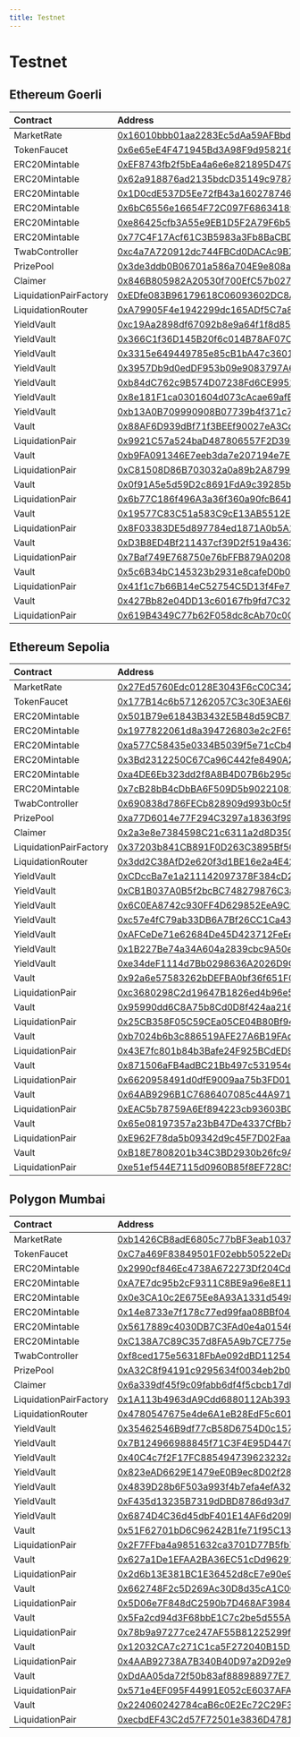 ```yaml
---
title: Testnet
---
```


# Testnet

## Ethereum Goerli

| Contract | Address |
| :--- | :--- |
| MarketRate | [0x16010bbb01aa2283Ec5dAa59AFBbd44536C8f634](https://goerli.etherscan.io/address/0x16010bbb01aa2283Ec5dAa59AFBbd44536C8f634) |
| TokenFaucet | [0x6e65eE4F471945Bd3A98F9d958216Cf1B1c61229](https://goerli.etherscan.io/address/0x6e65eE4F471945Bd3A98F9d958216Cf1B1c61229) |
| ERC20Mintable | [0xEF8743fb2f5bEa4a6e6e821895D479042A9Bb5ca](https://goerli.etherscan.io/address/0xEF8743fb2f5bEa4a6e6e821895D479042A9Bb5ca) |
| ERC20Mintable | [0x62a918876ad2135bdcD35149c9787311D4417912](https://goerli.etherscan.io/address/0x62a918876ad2135bdcD35149c9787311D4417912) |
| ERC20Mintable | [0x1D0cdE537D5Ee72fB43a16027874626dd82741F3](https://goerli.etherscan.io/address/0x1D0cdE537D5Ee72fB43a16027874626dd82741F3) |
| ERC20Mintable | [0x6bC6556e16654F72C097F6863418926510Aa3006](https://goerli.etherscan.io/address/0x6bC6556e16654F72C097F6863418926510Aa3006) |
| ERC20Mintable | [0xe86425cfb3A55e9EB1D5F2A79F6b583e94921071](https://goerli.etherscan.io/address/0xe86425cfb3A55e9EB1D5F2A79F6b583e94921071) |
| ERC20Mintable | [0x77C4F17Acf61C3B5983a3Fb8BaCBDE899998CC0B](https://goerli.etherscan.io/address/0x77C4F17Acf61C3B5983a3Fb8BaCBDE899998CC0B) |
| TwabController | [0xc4a7A720912dc744FBCd0DACAc9B783334a49eD6](https://goerli.etherscan.io/address/0xc4a7A720912dc744FBCd0DACAc9B783334a49eD6) |
| PrizePool | [0x3de3ddb0B06701a586a704E9e808a77a89f9bA14](https://goerli.etherscan.io/address/0x3de3ddb0B06701a586a704E9e808a77a89f9bA14) |
| Claimer | [0x846B805982A20530f700EfC57b0278Dd5b15fC8D](https://goerli.etherscan.io/address/0x846B805982A20530f700EfC57b0278Dd5b15fC8D) |
| LiquidationPairFactory | [0xEDfe083B96179618C06093602DC8A9C560BC97a1](https://goerli.etherscan.io/address/0xEDfe083B96179618C06093602DC8A9C560BC97a1) |
| LiquidationRouter | [0xA79905F4e1942299dc165ADf5C7a8fCa169501ea](https://goerli.etherscan.io/address/0xA79905F4e1942299dc165ADf5C7a8fCa169501ea) |
| YieldVault | [0xc19Aa2898df67092b8e9a64f1f8d856380651c70](https://goerli.etherscan.io/address/0xc19Aa2898df67092b8e9a64f1f8d856380651c70) |
| YieldVault | [0x366C1f36D145B20f6c014B78AF07Ca20937BE368](https://goerli.etherscan.io/address/0x366C1f36D145B20f6c014B78AF07Ca20937BE368) |
| YieldVault | [0x3315e649449785e85cB1bA47c36012F63b63F3d2](https://goerli.etherscan.io/address/0x3315e649449785e85cB1bA47c36012F63b63F3d2) |
| YieldVault | [0x3957Db9d0edDF953b09e9083797A654FE012584d](https://goerli.etherscan.io/address/0x3957Db9d0edDF953b09e9083797A654FE012584d) |
| YieldVault | [0xb84dC762c9B574D07238Fd6CE995297d12b92AE7](https://goerli.etherscan.io/address/0xb84dC762c9B574D07238Fd6CE995297d12b92AE7) |
| YieldVault | [0x8e181F1ca0301604d073cAcae69afB980bc63023](https://goerli.etherscan.io/address/0x8e181F1ca0301604d073cAcae69afB980bc63023) |
| YieldVault | [0xb13A0B709990908B07739b4f371c7F3DfEAd2296](https://goerli.etherscan.io/address/0xb13A0B709990908B07739b4f371c7F3DfEAd2296) |
| Vault | [0x88AF6D939dBf71f3BEEf90027eA3Cde5aC6c1451](https://goerli.etherscan.io/address/0x88AF6D939dBf71f3BEEf90027eA3Cde5aC6c1451) |
| LiquidationPair | [0x9921C57a524baD487806557F2D39E78CB9bE7e34](https://goerli.etherscan.io/address/0x9921C57a524baD487806557F2D39E78CB9bE7e34) |
| Vault | [0xb9FA091346E7eeb3da7e207194e7EE70a89858e9](https://goerli.etherscan.io/address/0xb9FA091346E7eeb3da7e207194e7EE70a89858e9) |
| LiquidationPair | [0xC81508D86B703032a0a89b2A8799644028643927](https://goerli.etherscan.io/address/0xC81508D86B703032a0a89b2A8799644028643927) |
| Vault | [0x0f91A5e5d59D2c8691FdA9c39285b42da5e7178C](https://goerli.etherscan.io/address/0x0f91A5e5d59D2c8691FdA9c39285b42da5e7178C) |
| LiquidationPair | [0x6b77C186f496A3a36f360a90fcB641c441196acf](https://goerli.etherscan.io/address/0x6b77C186f496A3a36f360a90fcB641c441196acf) |
| Vault | [0x19577C83C51a583C9cE13AB5512E9ac336816c22](https://goerli.etherscan.io/address/0x19577C83C51a583C9cE13AB5512E9ac336816c22) |
| LiquidationPair | [0x8F03383DE5d897784ed1871A0b5A1Cb3e6c61239](https://goerli.etherscan.io/address/0x8F03383DE5d897784ed1871A0b5A1Cb3e6c61239) |
| Vault | [0xD3B8ED4Bf211437cf39D2f519a4363C248115750](https://goerli.etherscan.io/address/0xD3B8ED4Bf211437cf39D2f519a4363C248115750) |
| LiquidationPair | [0x7Baf749E768750e76bFFB879A0208303D0de66F3](https://goerli.etherscan.io/address/0x7Baf749E768750e76bFFB879A0208303D0de66F3) |
| Vault | [0x5c6B34bC145323b2931e8cafeD0b048E636544a6](https://goerli.etherscan.io/address/0x5c6B34bC145323b2931e8cafeD0b048E636544a6) |
| LiquidationPair | [0x41f1c7b66B14eC52754C5D13f4Fe729D76a3266c](https://goerli.etherscan.io/address/0x41f1c7b66B14eC52754C5D13f4Fe729D76a3266c) |
| Vault | [0x427Bb82e04DD13c60167fb9fd7C32BcD4332748B](https://goerli.etherscan.io/address/0x427Bb82e04DD13c60167fb9fd7C32BcD4332748B) |
| LiquidationPair | [0x619B4349C77b62F058dc8cAb70c0C23bf637C10F](https://goerli.etherscan.io/address/0x619B4349C77b62F058dc8cAb70c0C23bf637C10F) |

## Ethereum Sepolia

| Contract | Address |
| :--- | :--- |
| MarketRate | [0x27Ed5760Edc0128E3043F6cC0C3428E337396A66](https://sepolia.etherscan.io/address/0x27Ed5760Edc0128E3043F6cC0C3428E337396A66) |
| TokenFaucet | [0x177B14c6b571262057C3c30E3AE6bB044F62e55c](https://sepolia.etherscan.io/address/0x177B14c6b571262057C3c30E3AE6bB044F62e55c) |
| ERC20Mintable | [0x501B79e61843B3432E5B48d59CB7E6A93185e50C](https://sepolia.etherscan.io/address/0x501B79e61843B3432E5B48d59CB7E6A93185e50C) |
| ERC20Mintable | [0x1977822061d8a394726803e2c2F6524a4E3e7Aff](https://sepolia.etherscan.io/address/0x1977822061d8a394726803e2c2F6524a4E3e7Aff) |
| ERC20Mintable | [0xa577C58435e0334B5039f5e71cCb4a45641c3495](https://sepolia.etherscan.io/address/0xa577C58435e0334B5039f5e71cCb4a45641c3495) |
| ERC20Mintable | [0x3Bd2312250C67Ca96C442fe8490A27d24D70e41C](https://sepolia.etherscan.io/address/0x3Bd2312250C67Ca96C442fe8490A27d24D70e41C) |
| ERC20Mintable | [0xa4DE6Eb323dd2f8A8B4D07B6b295dC57Bb1dE30A](https://sepolia.etherscan.io/address/0xa4DE6Eb323dd2f8A8B4D07B6b295dC57Bb1dE30A) |
| ERC20Mintable | [0x7cB28bB4cDbBA6F509D5b9022108138D662042Bf](https://sepolia.etherscan.io/address/0x7cB28bB4cDbBA6F509D5b9022108138D662042Bf) |
| TwabController | [0x690838d786FECb828909d993b0c5fcb8378047DF](https://sepolia.etherscan.io/address/0x690838d786FECb828909d993b0c5fcb8378047DF) |
| PrizePool | [0xa77D6014e77F294C3297a18363f9951b3d57Eb95](https://sepolia.etherscan.io/address/0xa77D6014e77F294C3297a18363f9951b3d57Eb95) |
| Claimer | [0x2a3e8e7384598C21c6311a2d8D350CdFEE9d5B37](https://sepolia.etherscan.io/address/0x2a3e8e7384598C21c6311a2d8D350CdFEE9d5B37) |
| LiquidationPairFactory | [0x37203b841CB891F0D263C3895Bf50866519B7746](https://sepolia.etherscan.io/address/0x37203b841CB891F0D263C3895Bf50866519B7746) |
| LiquidationRouter | [0x3dd2C38AfD2e620f3d1BE16e2a4E428cf0901cE3](https://sepolia.etherscan.io/address/0x3dd2C38AfD2e620f3d1BE16e2a4E428cf0901cE3) |
| YieldVault | [0xCDccBa7e1a211142097378F384cD2C23BF398bdb](https://sepolia.etherscan.io/address/0xCDccBa7e1a211142097378F384cD2C23BF398bdb) |
| YieldVault | [0xCB1B037A0B5f2bcBC748279876C3aFe17bf549ce](https://sepolia.etherscan.io/address/0xCB1B037A0B5f2bcBC748279876C3aFe17bf549ce) |
| YieldVault | [0x6C0EA8742c930FF4D629852EeA9C270d90016dc7](https://sepolia.etherscan.io/address/0x6C0EA8742c930FF4D629852EeA9C270d90016dc7) |
| YieldVault | [0xc57e4fC79ab33DB6A7Bf26CC1Ca43511744F83CD](https://sepolia.etherscan.io/address/0xc57e4fC79ab33DB6A7Bf26CC1Ca43511744F83CD) |
| YieldVault | [0xAFCeDe71e62684De45D423712FeEeBB83863DfDE](https://sepolia.etherscan.io/address/0xAFCeDe71e62684De45D423712FeEeBB83863DfDE) |
| YieldVault | [0x1B227Be74a34A604a2839cbc9A50e9dBcac4f371](https://sepolia.etherscan.io/address/0x1B227Be74a34A604a2839cbc9A50e9dBcac4f371) |
| YieldVault | [0xe34deF1114d7Bb0298636A2026D9Cf3D67F19FBd](https://sepolia.etherscan.io/address/0xe34deF1114d7Bb0298636A2026D9Cf3D67F19FBd) |
| Vault | [0x92a6e57583262bDEFBA0bf36f651F0f4a1856737](https://sepolia.etherscan.io/address/0x92a6e57583262bDEFBA0bf36f651F0f4a1856737) |
| LiquidationPair | [0xc3680298C2d19647B1826ed4b96e566c8bB79896](https://sepolia.etherscan.io/address/0xc3680298C2d19647B1826ed4b96e566c8bB79896) |
| Vault | [0x95990dd6C8A75b8Cd0D8f424aa216FCE8963Ad13](https://sepolia.etherscan.io/address/0x95990dd6C8A75b8Cd0D8f424aa216FCE8963Ad13) |
| LiquidationPair | [0x25CB358F05C59CEa05CE04B80Bf94D88982dD6B9](https://sepolia.etherscan.io/address/0x25CB358F05C59CEa05CE04B80Bf94D88982dD6B9) |
| Vault | [0xb7024b6b3c886519AFE27A6B19FAd4b7b916BA97](https://sepolia.etherscan.io/address/0xb7024b6b3c886519AFE27A6B19FAd4b7b916BA97) |
| LiquidationPair | [0x43E7fc801b84b3Bafe24F925BCdED9af22abD719](https://sepolia.etherscan.io/address/0x43E7fc801b84b3Bafe24F925BCdED9af22abD719) |
| Vault | [0x871506aFB4adBC21Bb497c531954e6a10313Fd8A](https://sepolia.etherscan.io/address/0x871506aFB4adBC21Bb497c531954e6a10313Fd8A) |
| LiquidationPair | [0x6620958491d0dfE9009aa75b3FD01F89278859B6](https://sepolia.etherscan.io/address/0x6620958491d0dfE9009aa75b3FD01F89278859B6) |
| Vault | [0x64AB9296B1C7686407085c44A971e8C090eA768b](https://sepolia.etherscan.io/address/0x64AB9296B1C7686407085c44A971e8C090eA768b) |
| LiquidationPair | [0xEAC5b78759A6Ef894223cb93603B0E9F0Bd36719](https://sepolia.etherscan.io/address/0xEAC5b78759A6Ef894223cb93603B0E9F0Bd36719) |
| Vault | [0x65e08197357a23bB47De4337CfBb79497E01680e](https://sepolia.etherscan.io/address/0x65e08197357a23bB47De4337CfBb79497E01680e) |
| LiquidationPair | [0xE962F78da5b09342d9c45F7D02FaaCDbCc911696](https://sepolia.etherscan.io/address/0xE962F78da5b09342d9c45F7D02FaaCDbCc911696) |
| Vault | [0xB18E7808201b34C3BD2930b26fc9Aae5C0d365EE](https://sepolia.etherscan.io/address/0xB18E7808201b34C3BD2930b26fc9Aae5C0d365EE) |
| LiquidationPair | [0xe51ef544E7115d0960B85f8EF728C500f28F7796](https://sepolia.etherscan.io/address/0xe51ef544E7115d0960B85f8EF728C500f28F7796) |

## Polygon Mumbai

| Contract | Address |
| :--- | :--- |
| MarketRate | [0xb1426CB8adE6805c77bBF3eab1037735aeCbFdaf](https://mumbai.polygonscan.com/address/0xb1426CB8adE6805c77bBF3eab1037735aeCbFdaf) |
| TokenFaucet | [0xC7a469F83849501F02ebb50522eDa43CcCcf47fB](https://mumbai.polygonscan.com/address/0xC7a469F83849501F02ebb50522eDa43CcCcf47fB) |
| ERC20Mintable | [0x2990cf846Ec4738A672273Df204Cd93196D98D5f](https://mumbai.polygonscan.com/address/0x2990cf846Ec4738A672273Df204Cd93196D98D5f) |
| ERC20Mintable | [0xA7E7dc95b2cF9311C8BE9a96e8E111CCf0408ADD](https://mumbai.polygonscan.com/address/0xA7E7dc95b2cF9311C8BE9a96e8E111CCf0408ADD) |
| ERC20Mintable | [0x0e3CA10c2E675Ee8A93A1331d54981d99107E6e8](https://mumbai.polygonscan.com/address/0x0e3CA10c2E675Ee8A93A1331d54981d99107E6e8) |
| ERC20Mintable | [0x14e8733e7f178c77ed99faa08BBf042100Da4268](https://mumbai.polygonscan.com/address/0x14e8733e7f178c77ed99faa08BBf042100Da4268) |
| ERC20Mintable | [0x5617889c4030DB7C3FAd0e4a015460e0430b454C](https://mumbai.polygonscan.com/address/0x5617889c4030DB7C3FAd0e4a015460e0430b454C) |
| ERC20Mintable | [0xC138A7C89C357d8FA5A9b7CE775e612b766153e7](https://mumbai.polygonscan.com/address/0xC138A7C89C357d8FA5A9b7CE775e612b766153e7) |
| TwabController | [0xf8ced175e56318FbAe092dBD112544B8D6D78777](https://mumbai.polygonscan.com/address/0xf8ced175e56318FbAe092dBD112544B8D6D78777) |
| PrizePool | [0xA32C8f94191c9295634f0034eb2b0e2749e77974](https://mumbai.polygonscan.com/address/0xA32C8f94191c9295634f0034eb2b0e2749e77974) |
| Claimer | [0x6a339df45f9c09fabb6df4f5cbcb17db2b2a3c7d](https://mumbai.polygonscan.com/address/0x6a339df45f9c09fabb6df4f5cbcb17db2b2a3c7d) |
| LiquidationPairFactory | [0x1A113b4963dA9Cdd6880112Ab39398b0a90c2bba](https://mumbai.polygonscan.com/address/0x1A113b4963dA9Cdd6880112Ab39398b0a90c2bba) |
| LiquidationRouter | [0x4780547675e4de6A1eB28EdF5c601dB47F8bb053](https://mumbai.polygonscan.com/address/0x4780547675e4de6A1eB28EdF5c601dB47F8bb053) |
| YieldVault | [0x35462546B9df77cB58D6754D0c157a5C97359F76](https://mumbai.polygonscan.com/address/0x35462546B9df77cB58D6754D0c157a5C97359F76) |
| YieldVault | [0x7B124966988845f71C3F4E95D4470B88D3ad9cd4](https://mumbai.polygonscan.com/address/0x7B124966988845f71C3F4E95D4470B88D3ad9cd4) |
| YieldVault | [0x40C4c7f2F17FC885494739623232aC316C1e19Bf](https://mumbai.polygonscan.com/address/0x40C4c7f2F17FC885494739623232aC316C1e19Bf) |
| YieldVault | [0x823eAD6629E1479eE0B9ec8D02f280B1c6861Ce0](https://mumbai.polygonscan.com/address/0x823eAD6629E1479eE0B9ec8D02f280B1c6861Ce0) |
| YieldVault | [0x4839D28b6F503a993f4b7efa4efA321b3a053e3F](https://mumbai.polygonscan.com/address/0x4839D28b6F503a993f4b7efa4efA321b3a053e3F) |
| YieldVault | [0xF435d13235B7319dDBD8786d93d7567D6caeAad2](https://mumbai.polygonscan.com/address/0xF435d13235B7319dDBD8786d93d7567D6caeAad2) |
| YieldVault | [0x6874D4C36d45dbF401E14AF6d209Efe995c5555d](https://mumbai.polygonscan.com/address/0x6874D4C36d45dbF401E14AF6d209Efe995c5555d) |
| Vault | [0x51F62701bD6C96242B1fe71f95C134079Ea27486](https://mumbai.polygonscan.com/address/0x51F62701bD6C96242B1fe71f95C134079Ea27486) |
| LiquidationPair | [0x2F7FFba4a9851632ca3701D77B5fb702CF5637Dc](https://mumbai.polygonscan.com/address/0x2F7FFba4a9851632ca3701D77B5fb702CF5637Dc) |
| Vault | [0x627a1De1EFAA2BA36EC51cDd962910Fd12b14fFb](https://mumbai.polygonscan.com/address/0x627a1De1EFAA2BA36EC51cDd962910Fd12b14fFb) |
| LiquidationPair | [0x2d6b13E381BC1E36452d8cE7e90e91C05ce522BA](https://mumbai.polygonscan.com/address/0x2d6b13E381BC1E36452d8cE7e90e91C05ce522BA) |
| Vault | [0x662748F2c5D269Ac30D8d35cA1C0C2C658371187](https://mumbai.polygonscan.com/address/0x662748F2c5D269Ac30D8d35cA1C0C2C658371187) |
| LiquidationPair | [0x5D06e7F848dC2590b7D468AF398491919CFcF83d](https://mumbai.polygonscan.com/address/0x5D06e7F848dC2590b7D468AF398491919CFcF83d) |
| Vault | [0x5Fa2cd94d3F68bbE1C7c2be5d555A3931339c500](https://mumbai.polygonscan.com/address/0x5Fa2cd94d3F68bbE1C7c2be5d555A3931339c500) |
| LiquidationPair | [0x78b9a97277ce247AF55B81225299f60679ee4Ff8](https://mumbai.polygonscan.com/address/0x78b9a97277ce247AF55B81225299f60679ee4Ff8) |
| Vault | [0x12032CA7c271C1ca5F272040B15D1A19145c6323](https://mumbai.polygonscan.com/address/0x12032CA7c271C1ca5F272040B15D1A19145c6323) |
| LiquidationPair | [0x4AAB92738A7B340B40D97a2D92e934eee2378EC8](https://mumbai.polygonscan.com/address/0x4AAB92738A7B340B40D97a2D92e934eee2378EC8) |
| Vault | [0xDdAA05da72f50b83af888988977E718805163579](https://mumbai.polygonscan.com/address/0xDdAA05da72f50b83af888988977E718805163579) |
| LiquidationPair | [0x571e4EF095F44991E052cE6037AFA02B050A1B75](https://mumbai.polygonscan.com/address/0x571e4EF095F44991E052cE6037AFA02B050A1B75) |
| Vault | [0x224060242784caB6c0E2Ec72C29F3Eac945Be7b9](https://mumbai.polygonscan.com/address/0x224060242784caB6c0E2Ec72C29F3Eac945Be7b9) |
| LiquidationPair | [0xecbdEF43C2d57F72501e3836D478151687c89C40](https://mumbai.polygonscan.com/address/0xecbdEF43C2d57F72501e3836D478151687c89C40) |

